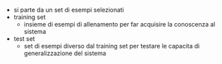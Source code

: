 - si parte da un set di esempi selezionati
- training set
	- insieme di esempi di allenamento per far acquisire la conoscenza al sistema
- test set
	- set di esempi diverso dal training set per testare le capacita di generalizzazione del sistema